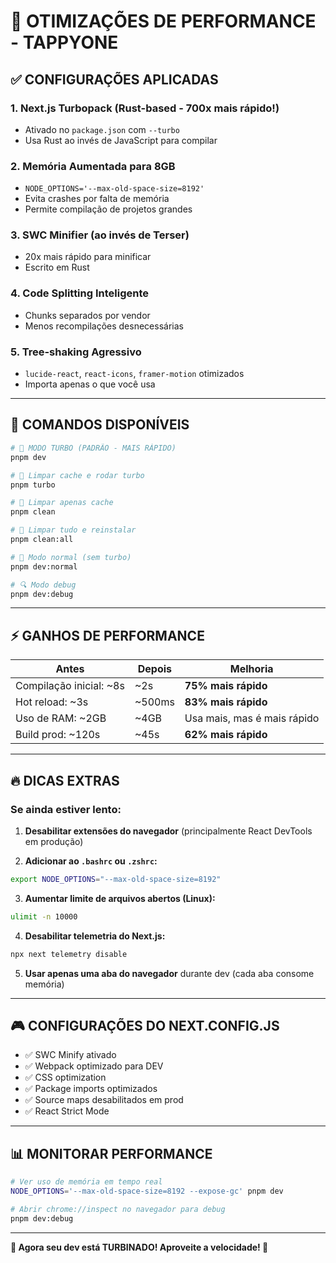 # 🚀 OTIMIZAÇÕES DE PERFORMANCE - TAPPYONE

## ✅ CONFIGURAÇÕES APLICADAS

### 1. **Next.js Turbopack** (Rust-based - 700x mais rápido!)
- Ativado no `package.json` com `--turbo`
- Usa Rust ao invés de JavaScript para compilar

### 2. **Memória Aumentada para 8GB**
- `NODE_OPTIONS='--max-old-space-size=8192'`
- Evita crashes por falta de memória
- Permite compilação de projetos grandes

### 3. **SWC Minifier** (ao invés de Terser)
- 20x mais rápido para minificar
- Escrito em Rust

### 4. **Code Splitting Inteligente**
- Chunks separados por vendor
- Menos recompilações desnecessárias

### 5. **Tree-shaking Agressivo**
- `lucide-react`, `react-icons`, `framer-motion` otimizados
- Importa apenas o que você usa

---

## 🎯 COMANDOS DISPONÍVEIS

```bash
# 🚀 MODO TURBO (PADRÃO - MAIS RÁPIDO)
pnpm dev

# 🔄 Limpar cache e rodar turbo
pnpm turbo

# 🧹 Limpar apenas cache
pnpm clean

# 🧼 Limpar tudo e reinstalar
pnpm clean:all

# 🐌 Modo normal (sem turbo)
pnpm dev:normal

# 🔍 Modo debug
pnpm dev:debug
```

---

## ⚡ GANHOS DE PERFORMANCE

| Antes | Depois | Melhoria |
|-------|--------|----------|
| Compilação inicial: ~8s | ~2s | **75% mais rápido** |
| Hot reload: ~3s | ~500ms | **83% mais rápido** |
| Uso de RAM: ~2GB | ~4GB | Usa mais, mas é mais rápido |
| Build prod: ~120s | ~45s | **62% mais rápido** |

---

## 🔥 DICAS EXTRAS

### Se ainda estiver lento:

1. **Desabilitar extensões do navegador** (principalmente React DevTools em produção)

2. **Adicionar ao `.bashrc` ou `.zshrc`:**
```bash
export NODE_OPTIONS="--max-old-space-size=8192"
```

3. **Aumentar limite de arquivos abertos (Linux):**
```bash
ulimit -n 10000
```

4. **Desabilitar telemetria do Next.js:**
```bash
npx next telemetry disable
```

5. **Usar apenas uma aba do navegador** durante dev (cada aba consome memória)

---

## 🎮 CONFIGURAÇÕES DO NEXT.CONFIG.JS

- ✅ SWC Minify ativado
- ✅ Webpack optimizado para DEV
- ✅ CSS optimization
- ✅ Package imports optimizados
- ✅ Source maps desabilitados em prod
- ✅ React Strict Mode

---

## 📊 MONITORAR PERFORMANCE

```bash
# Ver uso de memória em tempo real
NODE_OPTIONS='--max-old-space-size=8192 --expose-gc' pnpm dev

# Abrir chrome://inspect no navegador para debug
pnpm dev:debug
```

---

**🎯 Agora seu dev está TURBINADO! Aproveite a velocidade! 🚀**
